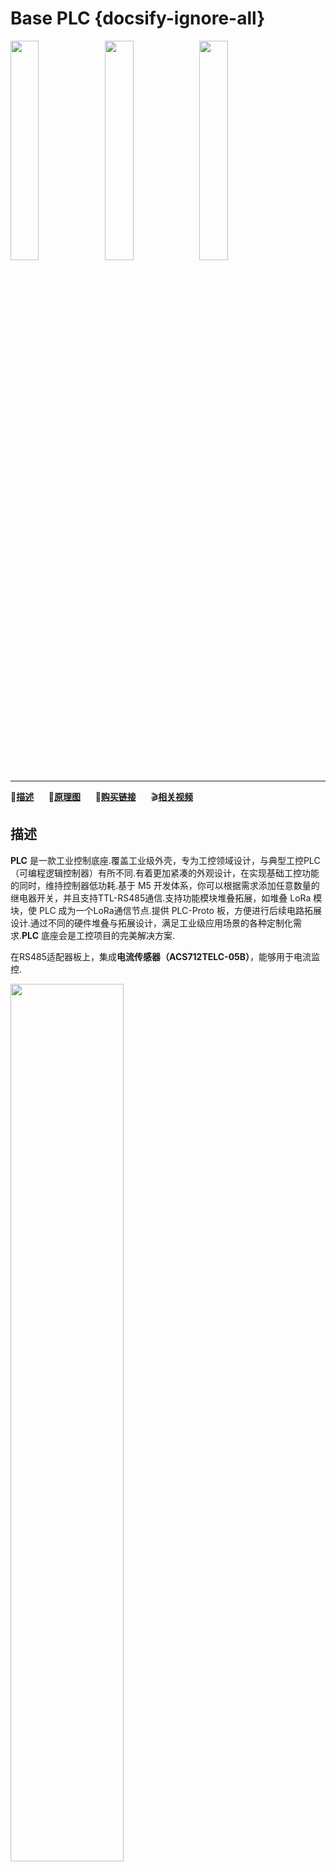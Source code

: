 # Base PLC {docsify-ignore-all}

<img src="assets/img/product_pics/base/plc_01.png" width="30%" height="30%"><img src="assets/img/product_pics/base/plc_04.png" width="30%" height="30%"><img src="assets/img/product_pics/base/plc_03.png" width="30%" height="30%">

***

:memo:**[描述](#描述)**&nbsp;&nbsp;&nbsp;&nbsp;&nbsp;&nbsp;:electric_plug:**[原理图](#原理图)**&nbsp;&nbsp;&nbsp;&nbsp;&nbsp;&nbsp;🛒**[购买链接](https://m5stack.com/collections/m5-base/products/plc-proto-industrial-board-module)**&nbsp;&nbsp;&nbsp;&nbsp;&nbsp;&nbsp;:clapper:**[相关视频](#相关视频)**

## 描述

**PLC** 是一款工业控制底座.覆盖工业级外壳，专为工控领域设计，与典型工控PLC（可编程逻辑控制器）有所不同.有着更加紧凑的外观设计，在实现基础工控功能的同时，维持控制器低功耗.基于 M5 开发体系，你可以根据需求添加任意数量的继电器开关，并且支持TTL-RS485通信.支持功能模块堆叠拓展，如堆叠 LoRa 模块，使 PLC 成为一个LoRa通信节点.提供 PLC-Proto 板，方便进行后续电路拓展设计.通过不同的硬件堆叠与拓展设计，满足工业级应用场景的各种定制化需求.**PLC** 底座会是工控项目的完美解决方案.

在RS485适配器板上，集成**电流传感器（ACS712TELC-05B）**，能够用于电流监控.

<img src="assets/img/product_pics/base/plc_02.png" width="60%" height="60%">

如果需要添加 RS485 通信接口，请将 TTL-RS485 转接板与配套排针焊接到主板上相应的引脚上.
*TTL-RS485 转接板的串口引脚将连接到 PLC 底座的 GPIO16 和 GPIO17.*

<img src="assets/img/product_pics/base/plc_07.png">

## 产品特性

-  电压输入范围：9-24V
-  产品重量: 0.1kg
-  产品尺寸: 5cm \* 5cm \* 5cm (1.97in \* 1.97in \* 1.97in)

## 包含

-  1x PLC-Proto 板
-  1x RS485 模块
-  1x PLC 塑料外壳
-  1x 导轨固定件
-  1x 磁铁
-  1x 6 Pin 3.96mm 接线端子
-  1x 4 Pin 3.96mm 接线端子
-  3x 六角扳手
-  7x 螺丝（三种型号：M2x4，M3x6，M3x18）
-  1x 贴纸

<img src="assets/img/product_pics/base/plc_06.png" width="50%" height="50%"><img src="assets/img/product_pics/base/plc_05.png" width="50%" height="50%">

## 相关链接

- **[官方频道视频](https://i.youku.com/i/UNjE1ODA2MzE0OA==?spm=a2hzp.8253869.0.0)**

- **[官方论坛](http://forum.m5stack.com/)**

## 原理图

<img src="assets/img/product_pics/base/plc_sch.png">

## 相关视频

**RS485 通信**

<video width="500" height="315" controls>
    <source src="https://m5stack.oss-cn-shenzhen.aliyuncs.com/video/Blog/Twitch201901/RS485%20Application.mp4" type="video/mp4">
</video>